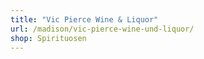 ```yaml
---
title: "Vic Pierce Wine & Liquor"
url: /madison/vic-pierce-wine-und-liquor/
shop: Spirituosen
---
```

